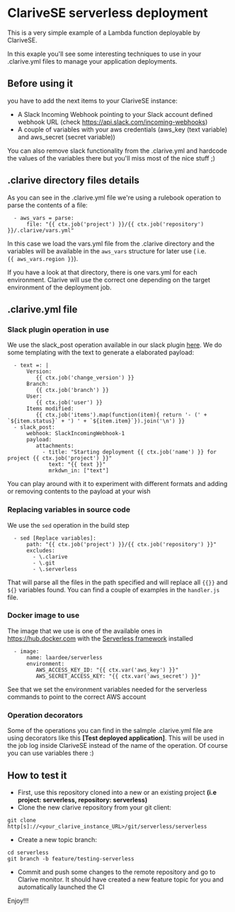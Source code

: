 <!--
title: Deploy AWS Simple HTTP Endpoint example in NodeJS with ClariveSE
description: This example demonstrates how to deploy a simple NodeJS function with ClariveSE
layout: Doc
-->
# ClariveSE serverless deployment

This is a very simple example of a Lambda function deployable by ClariveSE.

In this exaple you'll see some interesting techniques to use in your .clarive.yml files to manage your application deployments.

## Before using it

you have to add the next items to your ClariveSE instance:

- A Slack Incoming Webhook pointing to your Slack account defined webhook URL (check https://api.slack.com/incoming-webhooks)
- A couple of variables with your aws credentials (aws_key (text variable) and aws_secret (secret variable))

You can also remove slack functionality from the .clarive.yml and hardcode the values of the variables there but you'll miss
most of the nice stuff ;)

## .clarive directory files details

As you can see in the .clarive.yml file we're using a rulebook operation to parse the contents of a file:

```
  - aws_vars = parse:
      file: "{{ ctx.job('project') }}/{{ ctx.job('repository') }}/.clarive/vars.yml"
```

In this case we load the vars.yml file from the .clarive directory and the variables will be available in the `aws_vars` structure
for later use ( i.e. `{{ aws_vars.region }}`).

If you have a look at that directory, there is one vars.yml for each environment.  Clarive will use the correct one
depending on the target environment of the deployment job.

## .clarive.yml file

### Slack plugin operation in use

We use the slack_post operation available in our slack plugin [here](https://github.com/clarive/cla-slack-plugin).  We do some templating with the text
to generate a elaborated payload:

```
  - text =: |
      Version:
         {{ ctx.job('change_version') }}
      Branch:
         {{ ctx.job('branch') }}
      User:
         {{ ctx.job('user') }}
      Items modified:
         {{ ctx.job('items').map(function(item){ return '- (' + `${item.status}` + ') ' + `${item.item}`}).join('\n') }}
  - slack_post:
      webhook: SlackIncomingWebhook-1
      payload:
         attachments:
           - title: "Starting deployment {{ ctx.job('name') }} for project {{ ctx.job('project') }}"
             text: "{{ text }}"
             mrkdwn_in: ["text"]
```
You can play around with it to experiment with different formats and adding or removing contents to the payload at your wish

### Replacing variables in source code

We use the `sed` operation in the build step

```
  - sed [Replace variables]:
      path: "{{ ctx.job('project') }}/{{ ctx.job('repository') }}"
      excludes:
        - \.clarive
        - \.git
        - \.serverless
```

That will parse all the files in the path specified and will replace all `{{}}` and `${}` variables found.  You can find a couple of
examples in the `handler.js` file.

### Docker image to use

The image that we use is one of the available ones in https://hub.docker.com with the [Serverless framework](https://serverless.com/) installed

```
  - image:
      name: laardee/serverless
      environment:
         AWS_ACCESS_KEY_ID: "{{ ctx.var('aws_key') }}"
         AWS_SECRET_ACCESS_KEY: "{{ ctx.var('aws_secret') }}"
```

See that we set the environment variables needed for the serverless commands to point to the correct AWS account

### Operation decorators

Some of the operations you can find in the salmple .clarive.yml file are using decorators like this **[Test deployed application]**.  This will
be used in the job log inside ClariveSE instead of the name of the operation.  Of course you can use variables there :)

## How to test it

- First, use this repository cloned into a new or an existing project __(i.e project: serverless, repository: serverless)__
- Clone the new clarive repository from your git client:

```
git clone http[s]://<your_clarive_instance_URL>/git/serverless/serverless
```

- Create a new topic branch:
```
cd serverless
git branch -b feature/testing-serverless
```
- Commit and push some changes to the remote repository and go to Clarive monitor.  It should have created a new feature topic for you
and automatically launched the CI

Enjoy!!!